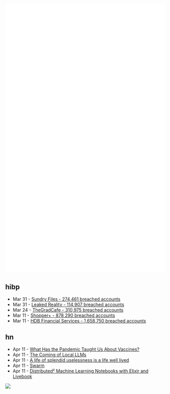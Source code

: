 ![Metrics](https://raw.githubusercontent.com/phixion/phixion/master/metrics.svg)

## hibp

<!--
for https://github.com/phixion/phixion/blob/main/.github/workflows/feeds.yml
-->
<!--START_SECTION:haveibeenpwnd-->
- Mar 31 - [Sundry Files - 274,461 breached accounts](https://haveibeenpwned.com/PwnedWebsites#SundryFiles)
- Mar 31 - [Leaked Reality - 114,907 breached accounts](https://haveibeenpwned.com/PwnedWebsites#LeakedReality)
- Mar 24 - [TheGradCafe - 310,975 breached accounts](https://haveibeenpwned.com/PwnedWebsites#TheGradCafe)
- Mar 11 - [Shopper+ - 878,290 breached accounts](https://haveibeenpwned.com/PwnedWebsites#ShopperPlus)
- Mar 11 - [HDB Financial Services - 1,658,750 breached accounts](https://haveibeenpwned.com/PwnedWebsites#HDBFinancialServices)
<!--END_SECTION:haveibeenpwnd-->

## hn

<!--
for https://github.com/phixion/phixion/blob/main/.github/workflows/feeds.yml
-->
<!--START_SECTION:hn-->
- Apr 11 - [What Has the Pandemic Taught Us About Vaccines?](https://www.quantamagazine.org/what-has-the-pandemic-taught-us-about-vaccines-20230405/)
- Apr 11 - [The Coming of Local LLMs](https://nickarner.com/notes/the-coming-of-local-llms-march-23-2023/)
- Apr 11 - [A life of splendid uselessness is a life well lived](https://psyche.co/ideas/a-life-of-splendid-uselessness-is-a-life-well-lived)
- Apr 11 - [Swarm](https://www.vitling.xyz/toys/swarm/)
- Apr 11 - [Distributed² Machine Learning Notebooks with Elixir and Livebook](https://news.livebook.dev/distributed2-machine-learning-notebooks-with-elixir-and-livebook---launch-week-1---day-2-1aIlaw)
<!--END_SECTION:hn-->

<!--
for https://yhype.me
-->
![](https://hit.yhype.me/github/profile?user_id=13013670)
